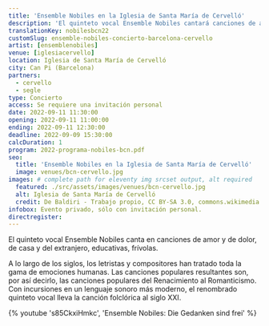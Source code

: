 ```yaml
---
title: 'Ensemble Nobiles en la Iglesia de Santa María de Cervelló'
description: 'El quinteto vocal Ensemble Nobiles cantará canciones de amor y de dolor, de hogar y del extranjero, pedagógicas, frívolas.'
translationKey: nobilesbcn22
customSlug: ensemble-nobiles-concierto-barcelona-cervello
artist: [ensemblenobiles]
venue: [iglesiacervello]
location: Iglesia de Santa María de Cervelló
city: Can Pi (Barcelona)
partners:
  - cervello
  - segle
type: Concierto
access: Se requiere una invitación personal
date: 2022-09-11 11:30:00
opening: 2022-09-11 11:00:00
ending: 2022-09-11 12:30:00
deadline: 2022-09-09 15:30:00
calcDuration: 1
program: 2022-programa-nobiles-bcn.pdf
seo:
  title: 'Ensemble Nobiles en la Iglesia de Santa María de Cervelló'
  image: venues/bcn-cervello.jpg
images: # complete path for eleventy img srcset output, alt required
  featured: ./src/assets/images/venues/bcn-cervello.jpg
  alt: Iglesia de Santa María de Cervelló
  credit: De Baldiri - Trabajo propio, CC BY-SA 3.0, commons.wikimedia.org
infobox: Evento privado, sólo con invitación personal.
directregister:
---
```


El quinteto vocal Ensemble Nobiles canta en canciones de amor y de dolor, de casa y del extranjero, educativas, frívolas.

A lo largo de los siglos, los letristas y compositores han tratado toda la gama de emociones humanas. Las canciones populares resultantes son, por así decirlo, las canciones populares del Renacimiento al Romanticismo. Con incursiones en un lenguaje sonoro más moderno, el renombrado quinteto vocal lleva la canción folclórica al siglo XXI.

{% youtube 's85CkxiHmkc', 'Ensemble Nobiles: Die Gedanken sind frei' %}

